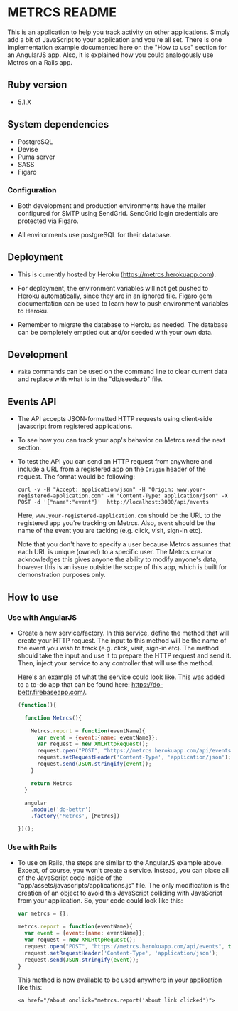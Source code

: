 # METRCS README
This is an application to help you track activity on other applications.
Simply add a bit of JavaScript to your application and you're all set.
There is one implementation example documented here on the "How to use"
section for an AngularJS app. Also, it is explained how you could analogously
use Metrcs on a Rails app.

## Ruby version
* 5.1.X

## System dependencies
* PostgreSQL
* Devise
* Puma server
* SASS
* Figaro

### Configuration
* Both development and production environments have the mailer configured for
  SMTP using SendGrid. SendGrid login credentials are protected via Figaro.

* All environments use postgreSQL for their database.

## Deployment
* This is currently hosted by Heroku (https://metrcs.herokuapp.com).

* For deployment, the environment variables will not get pushed to Heroku
  automatically, since they are in an ignored file. Figaro gem documentation
  can be used to learn how to push environment variables to Heroku.

* Remember to migrate the database to Heroku as needed. The database can be
  completely emptied out and/or seeded with your own data.

## Development
* `rake` commands can be used on the command line to clear current data
and replace with what is in the "db/seeds.rb" file.

## Events API
* The API accepts JSON-formatted HTTP requests using client-side javascript from
  registered applications.

* To see how you can track your app's behavior on Metrcs read the next section.

* To test the API you can send an HTTP request from anywhere and include a URL
  from a registered app on the `Origin` header of the request. The format
  would be following:

  `curl -v -H "Accept: application/json" -H "Origin: www.your-registered-application.com" -H "Content-Type: application/json" -X POST -d '{"name":"event"}'  http://localhost:3000/api/events`

  Here, `www.your-registered-application.com` should be the URL to the
  registered app you're tracking on Metrcs. Also, `event` should be the name
  of the event you are tacking (e.g. click, visit, sign-in etc).

  Note that you don't have to specify a user because Metrcs assumes that each
  URL is unique (owned) to a specific user. The Metrcs creator acknowledges this
  gives anyone the ability to modify anyone's data, however this is an issue outside the scope of this app, which is built for demonstration purposes only.

## How to use

### Use with AngularJS
* Create a new service/factory. In this service, define the method that will
  create your HTTP request. The input to this method will be the name of the
  event you wish to track (e.g. click, visit, sign-in etc). The method should
  take the input and use it to prepare the HTTP request and send it. Then,
  inject your service to any controller that will use the method.

  Here's an example of what the service could look like. This was added to a
  to-do app that can be found here: https://do-bettr.firebaseapp.com/.

  ```javascript
  (function(){

    function Metrcs(){

      Metrcs.report = function(eventName){
        var event = {event:{name: eventName}};
        var request = new XMLHttpRequest();
        request.open("POST", "https://metrcs.herokuapp.com/api/events", true);
        request.setRequestHeader('Content-Type', 'application/json');
        request.send(JSON.stringify(event));
      }

      return Metrcs
    }

    angular
      .module('do-bettr')
      .factory('Metrcs', [Metrcs])

  })();
  ```

### Use with Rails
* To use on Rails, the steps are similar to the AngularJS example above.
  Except, of course, you won't create a service. Instead, you can place all of
  the JavaScript code inside of the "app/assets/javascripts/applications.js"
  file. The only modification is the creation of an object to avoid this
  JavaScript colliding with JavaScript from your application. So, your code
  could look like this:

  ```javascript
  var metrcs = {};

  metrcs.report = function(eventName){
    var event = {event:{name: eventName}};
    var request = new XMLHttpRequest();
    request.open("POST", "https://metrcs.herokuapp.com/api/events", true);
    request.setRequestHeader('Content-Type', 'application/json');
    request.send(JSON.stringify(event));
  }
  ```

  This method is now available to be used anywhere in your application like
  this:


  `<a href="/about onclick="metrcs.report('about link clicked')">`
